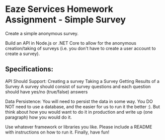 # Eaze Services Homework Assignment - Simple Survey
Create a simple anonymous survey. <br/>

Build an API in Node.js or .NET Core to allow for the anonymous creation/taking of surveys (i.e. you don't have to create a user account to create a survey).

## Specifications:
API Should Support:
Creating a survey
Taking a Survey
Getting Results of a Survey
A survey should consist of survey questions and each question should have yes/no (true/false) answers

Data Persistence:
You will need to persist the data in some way. You DO NOT need to use a database, and the easier for us to run it the better :).  But think about how you would want to do it in production and write up (one paragraph) how you would do it. 

Use whatever framework or libraries you like. Please include a README with instructions on how to run it. Finally, have fun!
